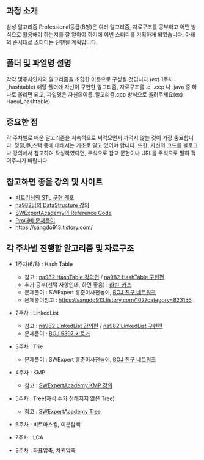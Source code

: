 ## 과정 소개

삼성 알고리즘 Professional등급(B형)은 여러 알고리즘, 자료구조를 공부하고 어떤 방식으로 활용해야 하는지를 잘 알아야 하기에 이번 스터디를 기획하게 되었습니다. 아래의 순서대로 스터디는 진행될 계획입니다.

## 폴더 및 파일명 설명

각각 몇주차인지와 알고리즘을 조합한 이름으로 구성될 것입니다.(ex) 1주차_hashtable)
해당 폴더에 자신이 구현한 알고리즘, 자료구조를 .c, .ccp 나 .java 중 하나로 올리면 되고, 파일명은 자신의이름_알고리즘.cpp 방식으로 올려주세요(ex) Haeul_hashtable)

## 중요한 점

각 주차별로 배운 알고리즘을 지속적으로 써먹으면서 까먹지 않는 것이 가장 중요합니다. 정렬,큐,스택 등에 대해서는 기초로 알고 있어야 합니다.
또한, 자신의 코드를 블로그나 강의에서 참고하여 작성하였다면, 주석으로 참고 문헌이나 URL을 주석으로 필히 적어주시기 바랍니다.

## 참고하면 좋을 강의 및 사이트

* [박트리님의 STL 구현 레포](http://bitly.kr/93n6lx)
* [na982님의 DataStructure 강의](http://bitly.kr/YHObM)
* [SWExpertAcademy의 Reference Code](http://bitly.kr/FJZIbQ)
* [Pro대비 문제풀이](https://github.com/TaeSeongKwon/Algorithm_DS)
* https://sangdo913.tistory.com/

## 각 주차별 진행할 알고리즘 및 자료구조

* 1주차(6/8) : Hash Table
  * 참고 : [na982 HashTable 강의편](http://bitly.kr/qkS2j3) / [na982 HashTable 구현편](http://bitly.kr/CUwqu5)
  * 추가 공부(선택 사항인데, 하면 좋음) : [라빈-카프](http://bitly.kr/Gc9SyY)
  * 문제풀이 : SWExpert 홍준이사전놀이, [BOJ 친구 네트워크](https://www.acmicpc.net/problem/4195)
  * 문제풀이참고 : https://sangdo913.tistory.com/102?category=823156

* 2주차 : LinkedList
  * 참고 : [na982 LinkedList 강의편](http://bitly.kr/yQGfMB) / [na982 LinkedList 구현편](http://bitly.kr/9uQ40D)
  * 문제풀이 : [BOJ 5397 키로거](https://www.acmicpc.net/problem/5397)
  
* 3주차 : Trie
  * 문제풀이 : SWExpert 홍준이사전놀이, [BOJ 친구 네트워크](https://www.acmicpc.net/problem/4195)

* 4주차 : KMP
  * 참고 : [SWExpertAcademy KMP 강의](http://bitly.kr/E1CKhC)
  
  
* 5주차 : Tree(자식 수가 정해지지 않은 Tree)
  * 참고 : [SWExpertAcademy Tree](http://bitly.kr/YF2BCj)

* 6주차 : 비트마스킹, 이분탐색

* 7주차 : LCA

* 8주차 : 좌표압축, 차원압축
